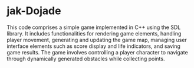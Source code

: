 # jak-Dojade
This code comprises a simple game implemented in C++ using the SDL library. It includes functionalities for rendering game elements, handling player movement, generating and updating the game map, managing user interface elements such as score display and life indicators, and saving game results. The game involves controlling a player character to navigate through dynamically generated obstacles while collecting points.
